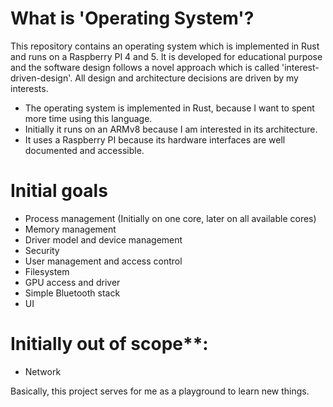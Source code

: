 # What is 'Operating System'?
This repository contains an operating system which is implemented in Rust and runs on a Raspberry PI 4 and 5. It is developed for educational purpose and the software design follows a novel approach which is called 'interest-driven-design'. All design and architecture decisions are driven by my interests.

* The operating system is implemented in Rust, because I want to spent more time using this language.
* Initially it runs on an ARMv8 because I am interested in its architecture.
* It uses a Raspberry PI because its hardware interfaces are well documented and accessible.

# Initial goals
* Process management (Initially on one core, later on all available cores)
* Memory management
* Driver model and device management
* Security
* User management and access control
* Filesystem
* GPU access and driver
* Simple Bluetooth stack
* UI

# Initially out of scope**:
* Network

Basically, this project serves for me as a playground to learn new things.
